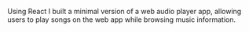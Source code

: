 Using React I built a minimal version of a web audio player app, allowing users to play songs on the web app while browsing music information.